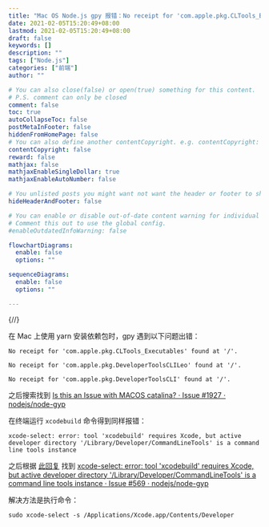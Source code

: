 ```yaml
---
title: "Mac OS Node.js gpy 报错：No receipt for 'com.apple.pkg.CLTools_Executables' found at '/'"
date: 2021-02-05T15:20:49+08:00
lastmod: 2021-02-05T15:20:49+08:00
draft: false
keywords: []
description: ""
tags: ["Node.js"]
categories: ["前端"]
author: ""

# You can also close(false) or open(true) something for this content.
# P.S. comment can only be closed
comment: false
toc: true
autoCollapseToc: false
postMetaInFooter: false
hiddenFromHomePage: false
# You can also define another contentCopyright. e.g. contentCopyright: "This is another copyright."
contentCopyright: false
reward: false
mathjax: false
mathjaxEnableSingleDollar: true
mathjaxEnableAutoNumber: false

# You unlisted posts you might want not want the header or footer to show
hideHeaderAndFooter: false

# You can enable or disable out-of-date content warning for individual post.
# Comment this out to use the global config.
#enableOutdatedInfoWarning: false

flowchartDiagrams:
  enable: false
  options: ""

sequenceDiagrams: 
  enable: false
  options: ""

---
```


{/*<!--more-->*/}

在 Mac 上使用 yarn 安装依赖包时，gpy 遇到以下问题出错：
```
No receipt for 'com.apple.pkg.CLTools_Executables' found at '/'.

No receipt for 'com.apple.pkg.DeveloperToolsCLILeo' found at '/'.

No receipt for 'com.apple.pkg.DeveloperToolsCLI' found at '/'.
```

之后搜索找到 [Is this an Issue with MACOS catalina? · Issue #1927 · nodejs/node-gyp](https://github.com/nodejs/node-gyp/issues/1927)

在终端运行 `xcodebuild` 命令得到同样报错：
```
xcode-select: error: tool 'xcodebuild' requires Xcode, but active developer directory '/Library/Developer/CommandLineTools' is a command line tools instance
```

之后根据 [此回复](https://github.com/nodejs/node-gyp/issues/1927#issuecomment-542935181) 找到 [xcode-select: error: tool 'xcodebuild' requires Xcode, but active developer directory '/Library/Developer/CommandLineTools' is a command line tools instance · Issue #569 · nodejs/node-gyp](https://github.com/nodejs/node-gyp/issues/569)

解决方法是执行命令：
```
sudo xcode-select -s /Applications/Xcode.app/Contents/Developer
```
